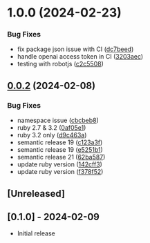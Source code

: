# 1.0.0 (2024-02-23)


### Bug Fixes

* fix package json issue with CI ([dc7beed](https://github.com/klueless-io/openai_101/commit/dc7beedee8fd19a0a7cf60faef5c448e45b7d8c3))
* handle openai access token in CI ([3203aec](https://github.com/klueless-io/openai_101/commit/3203aec3a21a51f97bb08fdb5582f3365d5a8e33))
* testing with robotjs ([c2c5508](https://github.com/klueless-io/openai_101/commit/c2c5508eff3293237c1643c6169e66f55a7de155))

## [0.0.2](https://github.com/klueless-io/openai_101/compare/v0.0.1...v0.0.2) (2024-02-08)


### Bug Fixes

* namespace issue ([cbcbeb8](https://github.com/klueless-io/openai_101/commit/cbcbeb80c204954a1cfb6db4102e9acaa6844a52))
* ruby 2.7 & 3.2 ([0af05e1](https://github.com/klueless-io/openai_101/commit/0af05e1e0e99bf08ebc4e7396bd55d10005d25e8))
* ruby 3.2 only ([d9c463a](https://github.com/klueless-io/openai_101/commit/d9c463a2775efd19d88e4d73402392fbe8c42d01))
* semantic release 19 ([c123a3f](https://github.com/klueless-io/openai_101/commit/c123a3f9cfa85dfa96769e38ea9f98b84cf94156))
* semantic release 19 ([e5251b1](https://github.com/klueless-io/openai_101/commit/e5251b1a8ac102533fb9253f8ffb1676c86e385d))
* semantic release 21 ([62ba587](https://github.com/klueless-io/openai_101/commit/62ba5870dabfe24c150943cdcd62e1a24c53a885))
* update ruby version ([142cff3](https://github.com/klueless-io/openai_101/commit/142cff346b41aac6e8b6083f970a03c1681c23ad))
* update ruby version ([f378f52](https://github.com/klueless-io/openai_101/commit/f378f520a8578372834ec57bdf6b2f4b16be813c))

## [Unreleased]

## [0.1.0] - 2024-02-09

- Initial release
